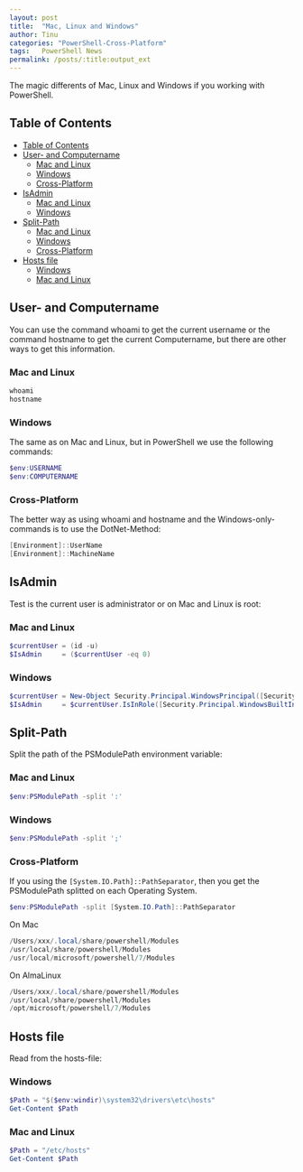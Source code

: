 ```yaml
---
layout: post
title:  "Mac, Linux and Windows"
author: Tinu
categories: "PowerShell-Cross-Platform"
tags:   PowerShell News
permalink: /posts/:title:output_ext
---
```


The magic differents of Mac, Linux and Windows if you working with PowerShell.

## Table of Contents

- [Table of Contents](#table-of-contents)
- [User- and Computername](#user--and-computername)
  - [Mac and Linux](#mac-and-linux)
  - [Windows](#windows)
  - [Cross-Platform](#cross-platform)
- [IsAdmin](#isadmin)
  - [Mac and Linux](#mac-and-linux-1)
  - [Windows](#windows-1)
- [Split-Path](#split-path)
  - [Mac and Linux](#mac-and-linux-2)
  - [Windows](#windows-2)
  - [Cross-Platform](#cross-platform-1)
- [Hosts file](#hosts-file)
  - [Windows](#windows-3)
  - [Mac and Linux](#mac-and-linux-3)

## User- and Computername

You can use the command whoami to get the current username or the command hostname to get the current Computername, but there are other ways to get this information.

### Mac and Linux

````powershell
whoami
hostname
````

### Windows

The same as on Mac and Linux, but in PowerShell we use the following commands:

````powershell
$env:USERNAME
$env:COMPUTERNAME
````

### Cross-Platform

The better way as using whoami and hostname and the Windows-only-commands is to use the DotNet-Method:

````powershell
[Environment]::UserName
[Environment]::MachineName
````

## IsAdmin

Test is the current user is administrator or on Mac and Linux is root:

### Mac and Linux

````powershell
$currentUser = (id -u)
$IsAdmin     = ($currentUser -eq 0)
````

### Windows

````powershell
$currentUser = New-Object Security.Principal.WindowsPrincipal([Security.Principal.WindowsIdentity]::GetCurrent())
$IsAdmin     = $currentUser.IsInRole([Security.Principal.WindowsBuiltInRole]::Administrator)
````

## Split-Path

Split the path of the PSModulePath environment variable:

### Mac and Linux

````powershell
$env:PSModulePath -split ':'
````

### Windows

````powershell
$env:PSModulePath -split ';'
````

### Cross-Platform

If you using the `[System.IO.Path]::PathSeparator`, then you get the PSModulePath splitted on each Operating System.

````powershell
$env:PSModulePath -split [System.IO.Path]::PathSeparator
````

On Mac

````powershell
/Users/xxx/.local/share/powershell/Modules
/usr/local/share/powershell/Modules
/usr/local/microsoft/powershell/7/Modules
````

On AlmaLinux

````powershell
/Users/xxx/.local/share/powershell/Modules
/usr/local/share/powershell/Modules
/opt/microsoft/powershell/7/Modules
````

## Hosts file

Read from the hosts-file:

### Windows

````powershell
$Path = "$($env:windir)\system32\drivers\etc\hosts"
Get-Content $Path
````

### Mac and Linux

````powershell
$Path = "/etc/hosts"
Get-Content $Path
````
